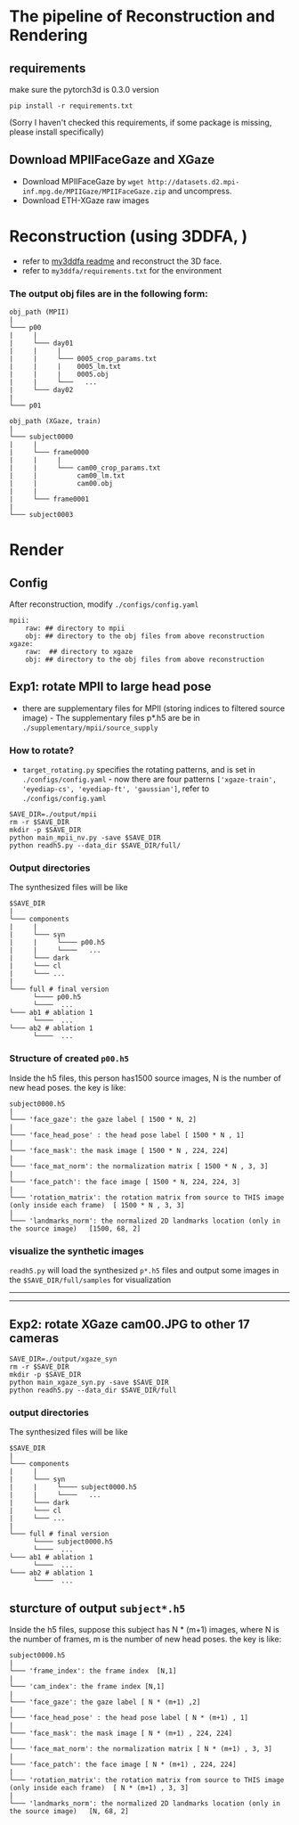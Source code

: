 # The pipeline of Reconstruction and Rendering

## requirements
make sure the pytorch3d is 0.3.0 version
```
pip install -r requirements.txt
```
(Sorry I haven't checked this requirements, if some package is missing, please install specifically)


## Download MPIIFaceGaze and XGaze 
- Download MPIIFaceGaze by `wget http://datasets.d2.mpi-inf.mpg.de/MPIIGaze/MPIIFaceGaze.zip` and uncompress.
- Download ETH-XGaze raw images


# Reconstruction (using 3DDFA, )
- refer to [my3ddfa readme](my3ddfa/readme.md) and reconstruct the 3D face.
- refer to `my3ddfa/requirements.txt` for the environment

###  The output obj files are in the following form:
```
obj_path (MPII)
|
└─── p00
|     |      
|     └─── day01
|     |     |
|     |     └─── 0005_crop_params.txt
|     |     |    0005_lm.txt
|     |     |    0005.obj
|     |     └───   ... 
|     └─── day02
|     
└─── p01
```


```
obj_path (XGaze, train)
|
└─── subject0000
|     |      
|     └─── frame0000
|     |     |
|     |     └─── cam00_crop_params.txt
|     |          cam00_lm.txt
|     |          cam00.obj
|     |     
|     └─── frame0001
|     
└─── subject0003
```

# Render
## Config
After reconstruction, modify `./configs/config.yaml`
```
mpii:
    raw: ## directory to mpii
    obj: ## directory to the obj files from above reconstruction
xgaze:
    raw:  ## directory to xgaze
    obj: ## directory to the obj files from above reconstruction
```

## Exp1: rotate MPII to large head pose
- there are supplementary files for MPII (storing indices to filtered source image)
      - The supplementary files p*.h5 are be in `./supplementary/mpii/source_supply`

### How to rotate?
- `target_rotating.py` specifies the rotating patterns, and is set in `./configs/config.yaml`
      - now there are four patterns `['xgaze-train', 'eyediap-cs', 'eyediap-ft', 'gaussian']`, refer to `./configs/config.yaml`

```
SAVE_DIR=./output/mpii
rm -r $SAVE_DIR
mkdir -p $SAVE_DIR
python main_mpii_nv.py -save $SAVE_DIR 
python readh5.py --data_dir $SAVE_DIR/full/ 
```
### Output directories

The synthesized files will be like
```
$SAVE_DIR
|
└─── components
|     |      
|     └─── syn
|     |     └──── p00.h5
|     |     └────   ...
|     └─── dark
|     └─── cl    
|     └─── ...
|     
└─── full # final version
      └──── p00.h5
      └────  ...
└─── ab1 # ablation 1
      └────  ...
└─── ab2 # ablation 1
      └────  ...
```

### Structure of created `p00.h5`
Inside the h5 files, this person has1500 source images, N is the number of new head poses.
the key is like: 
```
subject0000.h5   
|     
└─── 'face_gaze': the gaze label [ 1500 * N, 2]
|      
└─── 'face_head_pose' : the head pose label [ 1500 * N , 1]
|     
└─── 'face_mask': the mask image [ 1500 * N , 224, 224]
|     
└─── 'face_mat_norm': the normalization matrix [ 1500 * N , 3, 3]
|     
└─── 'face_patch': the face image [ 1500 * N, 224, 224, 3]
|     
└─── 'rotation_matrix': the rotation matrix from source to THIS image (only inside each frame)  [ 1500 * N , 3, 3]
|     
└─── 'landmarks_norm': the normalized 2D landmarks location (only in the source image)   [1500, 68, 2]
```

### visualize the synthetic images
`readh5.py` will load the synthesized `p*.h5` files and output some images in the `$SAVE_DIR/full/samples` for visualization

---
---


## Exp2: rotate XGaze cam00.JPG to other 17 cameras 

```
SAVE_DIR=./output/xgaze_syn
rm -r $SAVE_DIR
mkdir -p $SAVE_DIR
python main_xgaze_syn.py -save $SAVE_DIR 
python readh5.py --data_dir $SAVE_DIR/full
```

### output directories

The synthesized files will be like
```
$SAVE_DIR
|
└─── components
|     |      
|     └─── syn
|     |     └──── subject0000.h5
|     |     └────   ...
|     └─── dark
|     └─── cl    
|     └─── ...
|     
└─── full # final version
      └──── subject0000.h5
      └────  ...
└─── ab1 # ablation 1
      └────  ...
└─── ab2 # ablation 1
      └────  ...
```
## sturcture of output `subject*.h5`
Inside the h5 files, suppose this subject has N * (m+1) images, where N is the number of frames, m is the number of new head poses.
the key is like: 
```
subject0000.h5   
|     
└─── 'frame_index': the frame index  [N,1]
|     
└─── 'cam_index': the frame index [N,1]
|
└─── 'face_gaze': the gaze label [ N * (m+1) ,2]
|      
└─── 'face_head_pose' : the head pose label [ N * (m+1) , 1]
|     
└─── 'face_mask': the mask image [ N * (m+1) , 224, 224]
|     
└─── 'face_mat_norm': the normalization matrix [ N * (m+1) , 3, 3]
|     
└─── 'face_patch': the face image [ N * (m+1) , 224, 224]
|     
└─── 'rotation_matrix': the rotation matrix from source to THIS image (only inside each frame)  [ N * (m+1) , 3, 3]
|     
└─── 'landmarks_norm': the normalized 2D landmarks location (only in the source image)   [N, 68, 2]

```

